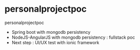 # personalprojectpoc
personalprojectpoc
 - Spring boot with mongodb persistency
 - NodeJS-AngularJS with mongodb persistency : fullstack poc
 - Next step : UI/UX test with ionic framework
